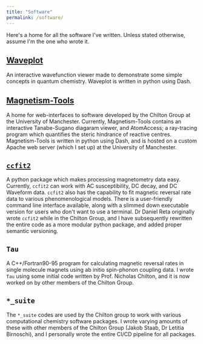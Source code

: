 ```yaml
---
title: "Software"
permalink: /software/
---
```


Here's a home for all the software I've written. Unless stated otherwise, assume I'm the one who wrote it.

[Waveplot](https://www.waveplot.com/)
--------

An interactive wavefunction viewer made to demonstrate some simple concepts in quantum chemistry. Waveplot is written in python using Dash.

[Magnetism-Tools](https://magnetism-tools.manchester.ac.uk/apps/atom_access_app)
-----------------

A home for web-interfaces to software developed by the Chilton Group at the University of Manchester. Currently, Magnetism-Tools contains
an interactive Tanabe-Sugano diagaram viewer, and AtomAccess; a ray-tracing program which quantifies the steric hindrance of reactive centres.
Magnetism-Tools is written in python using Dash, and is hosted on a custom Apache web server (which I set up) at the University of Manchester.

[`ccfit2`](https://pypi.org/project/ccfit2/)
-------

A python package which makes processing magnetometry data easy. Currently, `ccfit2` can work with AC susceptibility, DC decay, and DC Waveform data.
`ccfit2` also has the capability to fit magnetic reversal rate data to various phenomenological models. There is a user-friendly command line interface available,
along with a slimmed down executable version for users who don't want to use a terminal. Dr Daniel Reta originally wrote `ccfit2` while in the Chilton Group,
and I have subsequently rewritten the entire code as a more modular python package, and added proper semantic versioning.

`Tau`
---

A C++/Fortran90-95 program for calculating magnetic reversal rates in single molecule magnets using ab initio spin-phonon coupling data. I wrote `Tau` using some initial code
written by Prof. Nicholas Chilton, and it is now worked on by other members of the Chilton Group.

`*_suite`
-------

The `*_suite` codes are used by the Chilton group to work with various computational chemistry software packages. I wrote varying amounts of these with other members of the Chilton Group
(Jakob Staab, Dr Letitia Birnoschi), and I personally wrote the entire CI/CD pipeline for all packages.